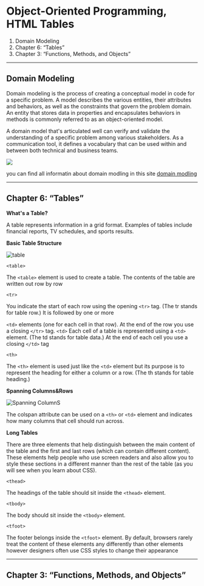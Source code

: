 # Object-Oriented Programming, HTML Tables

1. Domain Modeling
2. Chapter 6: “Tables” 
3. Chapter 3: “Functions, Methods, and Objects” 

--------------------------------------------------
## Domain Modeling

Domain modeling is the process of creating a conceptual model in code for a specific problem. A model describes the various entities, their attributes and behaviors, as well as the constraints that govern the problem domain. An entity that stores data in properties and encapsulates behaviors in methods is commonly referred to as an object-oriented model.

A domain model that's articulated well can verify and validate the understanding of a specific problem among various stakeholders. As a communication tool, it defines a vocabulary that can be used within and between both technical and business teams.

![](https://upload.wikimedia.org/wikipedia/commons/thumb/2/2d/Domain_model.png/320px-Domain_model.png)


you can find all informatin about domain modling in this site [domain modling](https://github.com/codefellows/domain_modeling#domain-modeling)

--------------------------------------------------

## Chapter 6: “Tables”

**What's a Table?** 

A table represents information in a grid format. 
Examples of tables include financial reports, TV 
schedules, and sports results.

**Basic Table Structure**

![table](https://vertex-academy.com/tutorials/wp-content/uploads/2016/08/table.png)

`<table>`

The `<table>` element is used 
to create a table. The contents 
of the table are written out row 
by row

`<tr>`

You indicate the start of each 
row using the opening `<tr>` tag. 
(The tr stands for table row.) 
It is followed by one or more 

`<td>` elements (one for each cell 
in that row). 
At the end of the row you use a 
closing `</tr>` tag.
`<td>`
Each cell of a table is 
represented using a `<td>`
element. (The td stands for 
table data.)
At the end of each cell you use a 
closing `</td>` tag

`<th>`

The `<th>` element is used just 
like the `<td>` element but its 
purpose is to represent the 
heading for either a column or 
a row. (The th stands for table 
heading.) 

**Spanning Columns&Rows**

![Spanning ColumnS](https://flylib.com/books/2/631/1/html/2/images/08fig19.jpg)

The colspan attribute can be 
used on a `<th>` or `<td>` element 
and indicates how many columns 
that cell should run across.

**Long Tables**


There are three elements that 
help distinguish between the 
main content of the table and 
the first and last rows (which can 
contain different content).
These elements help people 
who use screen readers and also 
allow you to style these sections 
in a different manner than the 
rest of the table (as you will see 
when you learn about CSS).

`<thead>`

The headings of the table should 
sit inside the `<thead>` element. 

`<tbody>`

The body should sit inside the 
`<tbody>` element. 



`<tfoot>`

The footer belongs inside the 
`<tfoot>` element.
By default, browsers rarely treat 
the content of these elements 
any differently than other 
elements however designers 
often use CSS styles to change 
their appearance

--------------------------------------------------

## Chapter 3: “Functions, Methods, and Objects”



